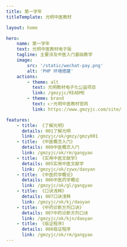 ```yaml
---
title: 第一学年
titleTemplate: 光明中医教材

layout: home

hero:
    name: 第一学年
    text: 光明中医教材电子版
    tagline: 主要涉及中医入门基础教学
    image:
        src: '/static/wechat-pay.png'
        alt: 'PHP 环境搭建'
    actions:
        - theme: alt
          text: 光明教材电子化公益项目
          link: /gmzyjc/README
        - theme: brand
          text: 👉光明中医教材官网
          link: https://www.gmzyjc.com/site/

features:
    - title: 《了解光明》
      details: 001了解光明
      link: /gmzyjc/ok/gmzy/gmzy001
    - title: 《中医概念入门》
      details: 000中医概念入门
      link: /gmzyjc/ok/rm/gangyao
    - title: 《实用中医文献学》
      details: 005实用中医文献学
      link: /gmzyjc/ok/zywx/daoyan
    - title: 《中医药学概论》
      details: 006中医药学概论
      link: /gmzyjc/ok/gl/gangyao
    - title: 《口诀浅释》
      details: 007口诀浅释
      link: /gmzyjc/ok/kj/daoyan
    - title: 《中药诊断方剂口诀》
      details: 007中药诊断方剂口诀
      link: /gmzyjc/ok/kjn/daoyan
    - title: 《临证程序》
      details: 008临证程序
      link: /gmzyjc/ok/rm/gangyao
---
```

